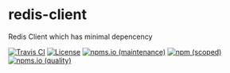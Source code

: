 # redis-client

Redis Client which has minimal depencency

[![Travis CI](https://img.shields.io/travis/com/kei-g/redis-client?logo=travis&style=plastic)](https://www.travis-ci.com/github/kei-g/redis-client)
[![License](https://img.shields.io/github/license/kei-g/redis-client?style=plastic)](https://opensource.org/licenses/BSD-3-Clause)
[![npms.io (maintenance)](https://img.shields.io/npms-io/maintenance-score/@kei-g/redis-client?style=plastic)](https://npms.io/search?q=%40kei-g%2Fredis-client)
[![npm (scoped)](https://img.shields.io/npm/v/@kei-g/redis-client?logo=npm&style=plastic)](https://npmjs.com/@kei-g/redis-client)
[![npms.io (quality)](https://img.shields.io/npms-io/quality-score/@kei-g/redis-client?style=plastic)](https://npms.io/search?q=%40kei-g%2Fredis-client)
